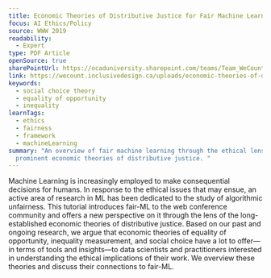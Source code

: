 ```yaml
---
title: Economic Theories of Distributive Justice for Fair Machine Learning
focus: AI Ethics/Policy
source: WWW 2019
readability:
  - Expert
type: PDF Article
openSource: true
sharePointUrl: https://ocaduniversity.sharepoint.com/teams/Team_WeCount/Shared%20Documents/Resources%20and%20Tools/Literature%20(curated)/Economic%20Theories%20of%20Distributive%20Justice.pdf
link: https://wecount.inclusivedesign.ca/uploads/economic-theories-of-distributive-justice.pdf
keywords:
  - social choice theory
  - equality of opportunity
  - inequality
learnTags:
  - ethics
  - fairness
  - framework
  - machineLearning
summary: "An overview of fair machine learning through the ethical lens of
  prominent economic theories of distributive justice. "
---
```

Machine Learning is increasingly employed to make consequential decisions for humans. In response to the ethical issues that may ensue, an active area of research in ML has been dedicated to the study of algorithmic unfairness. This tutorial introduces fair-ML to the web conference community and offers a new perspective on it through the lens of the long-established economic theories of distributive justice. Based on our past and ongoing research, we argue that economic theories of equality of opportunity, inequality measurement, and social choice have a lot to offer—in terms of tools and insights—to data scientists and practitioners interested in understanding the ethical implications of their work. We overview these theories and discuss their connections to fair-ML.
